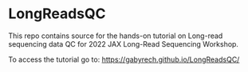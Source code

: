 # LongReadsQC

This repo contains source for the hands-on tutorial on Long-read sequencing data QC for 2022 JAX Long-Read Sequencing Workshop.

To access the tutorial go to: https://gabyrech.github.io/LongReadsQC/
